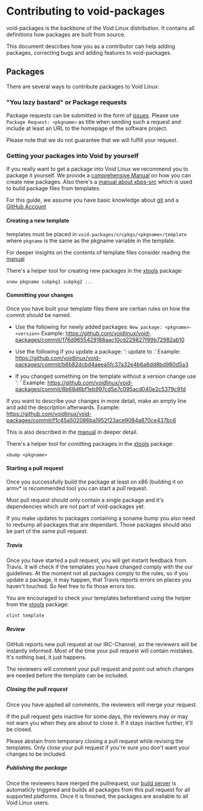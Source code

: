 # Contributing to void-packages

void-packages is the backbone of the Void Linux distribution. It contains all definitions how packages are built from source.

This document describes how you as a contributor can help adding packages, correcting bugs and adding features to void-packages.

## Packages

There are several ways to contribute packages to Void Linux:

### "You lazy bastard" or Package requests

Package requests can be submitted in the form of [issues](https://github.com/voidlinux/void-packages/issues).
Please use `Package Request: <pkgname>` as title when sending such a request and include at least an URL to
the homepage of the software project.

Please note that we do not guarantee that we will fulfill your request.

### Getting your packages into Void by yourself

If you really want to get a package into Void Linux we recommend you to package it yourself.
We provide a [comprehensive Manual](https://github.com/voidlinux/void-packages/blob/master/Manual.md)
on how you can create new packages. Also there's a
[manual about xbps-src](https://github.com/voidlinux/void-packages/blob/master/README.md) which is used
to build package files from templates.

For this guide, we assume you have basic knowledge about [git](http://git-scm.org) and a [GitHub Account](http://github.com)

#### Creating a new template

templates must be placed in `void-packages/srcpkgs/<pkgname>/template` where `pkgname` is the same as the pkgname variable in the template.

For deeper insights on the contents of template files consider reading the [manual](https://github.com/voidlinux/void-packages/blob/master/Manual.md)

There's a helper tool for creating new packages in the [xtools](https://github.com/chneukirchen/xtools) package:
```
xnew pkgname subpkg1 subpkg2 ...
```

#### Committing your changes

Once you have built your template files there are certian rules on how the commit should be named.

* Use the following for newly added packages: `New package: <pkgname>-<version>`
  Example: https://github.com/voidlinux/void-packages/commit/176d9655429188aac10cd229827f99b72982ab10

* Use the following if you update a package: '<pkgname>: update to <version>.'
  Example: https://github.com/voidlinux/void-packages/commit/b6b82dcbd4aeea5fc37a32e4b6a8dd8bd980d5a3

* If you changed something on the template without a version change use '<pkgname>: <reason>'
  Example: https://github.com/voidlinux/void-packages/commit/8b68d6bf1eb997cd5e7c095acd040e2c5379c91d

If you want to describe your changes in more detail, make an empty line and add the description afterwards.
Example: https://github.com/voidlinux/void-packages/commit/f1c45a502086ba1952f23ace9084a870ce437bc6

This is also described in the [manual](https://github.com/voidlinux/void-packages/blob/master/Manual.md) in deeper detail.


There's a helper tool for comitting packages in the [xtools](https://github.com/chneukirchen/xtools) package:
```
xbump <pkgname>
```

#### Starting a pull request

Once you successfully build the package at least on x86 (building it on armv* is recommended too) you can start a pull request.

Most pull request should only contain a single package and it's dependencies which are not part of void-packages yet.

If you make updates to packages containing a soname bump you also need to revbump all packages that are dependant. Those
packages should also be part of the same pull request.

##### Travis

Once you have started a pull request, you will get instant feedback from Travis. It will check if the templates you have changed
comply with the our guidelines. At the moment not all packages comply to the rules, so if you update a package, it may happen, that Travis
reports errors on places you haven't touched. So feel free to fix those errors too.

You are encouraged to check your templates beforehand using the helper from the [xtools](https://github.com/chneukirchen/xtools) package:
```
xlint template
```

##### Review

GitHub reports new pull request at our IRC-Channel, so the reviewers will be instantly informed. Most of the time
your pull request will contain mistakes. It's nothing bad, it just happens.

The reviewers will comment your pull request and point out which changes are needed before the template can be included.

##### Closing the pull request

Once you have applied all comments, the reviewers will merge your request.

If the pull request gets inactive for some days, the reviewers may or may not warn you when they are about to close it.
If it stays inactive further, it'll be closed.

Please abstain from temporary closing a pull request while revising the templates. Only close your pull request if
you're sure you don't want your changes to be included.

##### Publishing the package

Once the reviewers have merged the pullrequest, our [build server](http://build.voidlinux.eu) is automaticly triggered and builds
all packages from this pull request for all supported platforms. Once it is finished, the packages are available to all Void Linux users.
